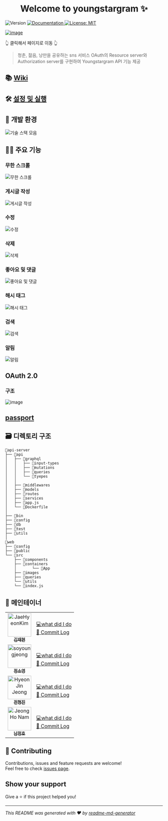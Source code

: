 <h1 align="center">Welcome to youngstargram ✨</h1>
<p>
  <img alt="Version" src="https://img.shields.io/badge/version-1.0.0-blue.svg?cacheSeconds=2592000" />
  <a href="https://localhost:3000" target="_blank">
    <img alt="Documentation" src="https://img.shields.io/badge/documentation-yes-brightgreen.svg" />
  </a>
  <a href="#" target="_blank">
    <img alt="License: MIT" src="https://img.shields.io/badge/License-MIT-yellow.svg" />
  </a>
</p>

[![image](https://user-images.githubusercontent.com/40619551/70964172-369f9000-20ce-11ea-98a3-a2ae1b21e849.png)](http://106.10.58.113/)

👆 클릭해서 페이지로 이동 👆
> 청춘, 젊음, 낭만을 공유하는 sns 서비스
> OAuth의 Resource server와 Authorization server를 구현하여 Youngstargram API 기능 제공

## :books: [Wiki](https://github.com/connect-foundation/2019-03/wiki) 

## 🛠️ [설정 및 실행](https://github.com/connect-foundation/2019-03/wiki/설정-및-실행)

## 🎲 개발 환경

![기술 스택 모음](https://user-images.githubusercontent.com/40619551/71317591-f0c83a80-24c6-11ea-9d7f-82db5caeb4a2.png)

## 👨‍💻 주요 기능

### 무한 스크롤

![무한 스크롤](https://user-images.githubusercontent.com/40619551/71316620-c28e2f00-24b5-11ea-8d5e-7d27b03ee727.gif)



### 게시글 작성

![게시글 작성](C:\Users\Jack\youngstargram\2019-03\71316619-c1f59880-24b5-11ea-8a60-80f6582103d1.gif)

### 수정

![수정](https://user-images.githubusercontent.com/40619551/71316614-c15d0200-24b5-11ea-9784-a10d15666591.gif)



### 삭제

![삭제](https://user-images.githubusercontent.com/40619551/71316613-c15d0200-24b5-11ea-9d12-33fdc82b093b.gif)



### 좋아요 및 댓글

![좋아요 및 댓글](https://user-images.githubusercontent.com/40619551/71316616-c15d0200-24b5-11ea-8ea8-5bd4cb0dba5b.gif)


### 해시 태그

![해시 태그](https://user-images.githubusercontent.com/40619551/71316617-c1f59880-24b5-11ea-935a-5867c8803949.gif)


### 검색

![검색](https://user-images.githubusercontent.com/40619551/71316618-c1f59880-24b5-11ea-83ba-a11b479ee55f.gif)



### 알림

![알림](https://user-images.githubusercontent.com/40619551/71316615-c15d0200-24b5-11ea-86b1-5ed4439d15e7.gif)



## OAuth 2.0

### 구조
![image](https://user-images.githubusercontent.com/40619551/71317695-a3e56380-24c8-11ea-9e76-cfdbdb1451f4.png)

## [passport](https://github.com/Logqwerty/passport-youngstargram)





## 🗃️ 디렉토리 구조
```shell
📁api-server
├── 📁api
│   ├── 📁graphql
│   │   ├── 📁input-types
│   │   ├── 📁mutations
│   │   ├── 📁queries
│   │   └── 📁tyepes
│   │ 
│   ├── 📁middlewares
│   ├── 📁models
│   ├── 📁routes
│   ├── 📁services
│   ├── 📄app.js
│   └── 🐋Dockerfile
│
├── 📁bin
├── 📁config
├── 📁db
├── 📁test
├── 📁utils
│
📁web
├── 📁config
├── 📁public
└── 📁src
    ├── 📁components
    ├── 📁containers
    │       └── 📁App
    ├── 📁images
    ├── 📁queries
    └── 📁utils
    └── 📄index.js

```




## 🤜 메인테이너

<table>
  <tr>
    <td align="center">
    <a href="https://github.com/JaeHyeonKim19"><img src="https://avatars1.githubusercontent.com/u/47874101?s=460&v=4" width="75px;" alt="JaeHyeonKim"/><br /><sub><b>김재현</b></sub></a><br />
    </td>
    <td>
    <a href="https://github.com/connect-foundation/2019-03/wiki/%5BMaintainer%5D-김재현" title="what did I do">💻what did I do</a>
    <br/>
        <a href="https://github.com/connect-foundation/2019-03/commits/develop?author=JaeHyeonKim19" title="Code">📜 Commit Log</a>
        <br/>
    </td>
    <tr>
    <td align="center"><a href="https://github.com/soyoungjeong"><img src="https://avatars0.githubusercontent.com/u/26589909?s=460&v=4" width="75px;" alt="soyoungjeong"/><br /><sub><b>정소영</b></sub></a><br /></td>
    <td>
    <a href="https://github.com/connect-foundation/2019-03/wiki/%5BMaintainer%5D-정소영" title="what did I do">💻what did I do</a>
    <br/>
    <a href="https://github.com/connect-foundation/2019-03/commits/develop?author=soyoungjeong" title="Code">📜 Commit Log</a>
    </td>
    <tr>
    <td align="center"><a href="https://github.com/Logqwerty"><img src="https://avatars0.githubusercontent.com/u/14218168?s=460&v=4" width="75px;" alt="HyeonJin Jeong"/><br /><sub><b>전형진</b></sub></a><br /> </td>
    <td>
    <a href="https://github.com/connect-foundation/2019-03/wiki/%5BMaintainer%5D-전형진" title="what did I do">💻what did I do</a>
    <br/>
    <a href="https://github.com/connect-foundation/2019-03/commits/develop?author=Logqwerty" title="Code">📜 Commit Log</a>
    </td>
    <tr>
    <td align="center"><a href="https://github.com/njh7799"><img src="https://avatars2.githubusercontent.com/u/40619551?s=460&v=4" width="75px;" alt="JeongHo Nam"/><br /><sub><b>남정호</b></sub></a><br /></td>
    <td>
    <a href="https://github.com/connect-foundation/2019-03/wiki/%5BMaintainer%5D-남정호" title="what did I do">💻what did I do</a>
    <br/>
     <a href="https://github.com/connect-foundation/2019-03/commits/develop?author=njh7799" title="Code">📜 Commit Log</a>       
    </td>
  </tr>
</table>



## 🤝 Contributing

Contributions, issues and feature requests are welcome!<br />Feel free to check [issues page](https://github.com/connect-foundation/2019-03/issues).

## Show your support

Give a ⭐️ if this project helped you!

---

_This README was generated with ❤️ by [readme-md-generator](https://github.com/kefranabg/readme-md-generator)_
